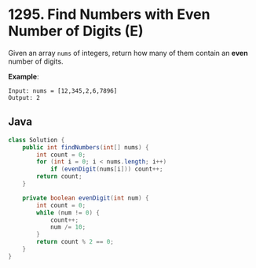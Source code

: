 # 1295. Find Numbers with Even Number of Digits (E)
Given an array ``nums`` of integers, return how many of them contain an **even** number of digits.

**Example**:
```
Input: nums = [12,345,2,6,7896]
Output: 2
```

## Java
```java
class Solution {
    public int findNumbers(int[] nums) {
        int count = 0;
        for (int i = 0; i < nums.length; i++) 
            if (evenDigit(nums[i])) count++;
        return count;
    }

    private boolean evenDigit(int num) {
        int count = 0;
        while (num != 0) {
            count++;
            num /= 10;
        }
        return count % 2 == 0;
    }
}
```